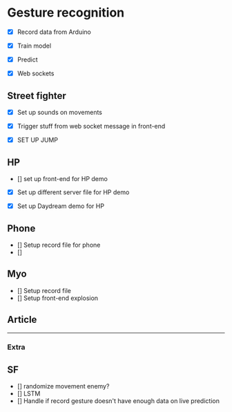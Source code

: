 # Gesture recognition

- [x] Record data from Arduino 
- [x] Train model
- [x] Predict 
- [x] Web sockets


## Street fighter

- [x] Set up sounds on movements
- [x] Trigger stuff from web socket message in front-end
- [x] SET UP JUMP


## HP

- [] set up front-end for HP demo
- [x] Set up different server file for HP demo
- [x] Set up Daydream demo for HP


## Phone

- [] Setup record file for phone
- [] 


## Myo

- [] Setup record file
- [] Setup front-end explosion


## Article





---


### Extra

## SF

- [] randomize movement enemy?
- [] LSTM
- [] Handle if record gesture doesn't have enough data on live prediction
